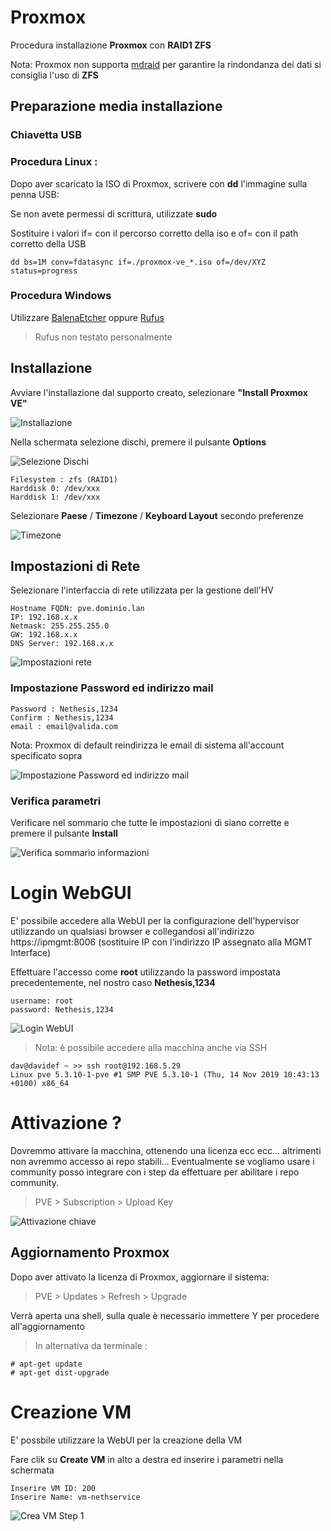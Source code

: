 # Proxmox

Procedura installazione **Proxmox** con **RAID1 ZFS**

Nota: Proxmox non supporta [mdraid](https://pve.proxmox.com/wiki/Software_RAID) per garantire la rindondanza dei dati si consiglia l'uso di **ZFS**


## Preparazione media installazione

### Chiavetta USB

### Procedura Linux :
Dopo aver scaricato la ISO di Proxmox, scrivere con **dd** l'immagine sulla penna USB:

Se non avete permessi di scrittura, utilizzate **sudo**

Sostituire i valori if= con il percorso corretto della iso e of= con il path corretto della USB

    dd bs=1M conv=fdatasync if=./proxmox-ve_*.iso of=/dev/XYZ status=progress

### Procedura Windows

Utilizzare [BalenaEtcher](https://www.balena.io/etcher/) oppure [Rufus](https://rufus.ie/)
> Rufus non testato personalmente


## Installazione

Avviare l'installazione dal supporto creato, selezionare **"Install Proxmox VE"**

![Installazione](img/pve-grub-menu.png)

Nella schermata selezione dischi, premere il pulsante **Options** 

![Selezione Dischi](img/pve-select-target-disk.png)

    Filesystem : zfs (RAID1)
    Harddisk 0: /dev/xxx
    Harddisk 1: /dev/xxx


Selezionare **Paese** / **Timezone** / **Keyboard Layout** secondo preferenze

![Timezone](img/pve-select-location.png)

## Impostazioni di Rete

Selezionare l'interfaccia di rete utilizzata per la gestione dell'HV

    Hostname FQDN: pve.dominio.lan
    IP: 192.168.x.x
    Netmask: 255.255.255.0
    GW: 192.168.x.x
    DNS Server: 192.168.x.x

![Impostazioni rete](img/pve-setup-network.png)

### Impostazione Password ed indirizzo mail

    Password : Nethesis,1234
    Confirm : Nethesis,1234
    email : email@valida.com

Nota: Proxmox di default reindirizza le email di sistema all'account specificato sopra 

![Impostazione Password ed indirizzo mail](img/pve-set-password.png)
### Verifica parametri

Verificare nel sommario che tutte le impostazioni di siano corrette e premere il pulsante **Install**

![Verifica sommario informazioni](img/pve-install-summary.png)

# Login WebGUI

E' possibile accedere alla WebUI per la configurazione dell'hypervisor utilizzando un qualsiasi browser e collegandosi all'indirizzo https://ipmgmt:8006 (sostituire IP con l'indirizzo IP assegnato alla MGMT Interface)

Effettuare l'accesso come **root** utilizzando la password impostata precedentemente, nel nostro caso **Nethesis,1234**

    username: root
    password: Nethesis,1234

![Login WebUI](img/pve-login-web.png)

> Nota: è possibile accedere alla macchina anche via SSH

    dav@davidef ~ >> ssh root@192.168.5.29
    Linux pve 5.3.10-1-pve #1 SMP PVE 5.3.10-1 (Thu, 14 Nov 2019 10:43:13 +0100) x86_64


# Attivazione ?

Dovremmo attivare la macchina, ottenendo una licenza ecc ecc... altrimenti non avremmo accesso ai repo stabili... Eventualmente se vogliamo usare i community posso integrare con i step da effettuare per abilitare i repo community.

>PVE > Subscription > Upload Key

![Attivazione chiave](img/pve-sub-key.png)

## Aggiornamento Proxmox

Dopo aver attivato la licenza di Proxmox, aggiornare il sistema:

>PVE > Updates > Refresh > Upgrade

Verrà aperta una shell, sulla quale è necessario immettere Y per procedere all'aggiornamento

>In alternativa da terminale :

    # apt-get update
    # apt-get dist-upgrade


# Creazione VM

E' possbile utilizzare la WebUI per la creazione della VM

Fare clik su **Create VM** in alto a destra ed inserire i parametri nella schermata

    Inserire VM ID: 200
    Inserire Name: vm-nethservice

![Crea VM Step 1](img/pve-crea-vm-1.png)
